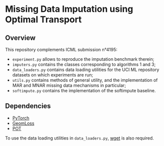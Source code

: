 # Missing Data Imputation using Optimal Transport

## Overview

This repository complements ICML submission n°4195:

- `experiment.py` allows to reproduce the imputation benchmark therein;
- `imputers.py` contains the classes corresponding to algorithms 1 and 3;
- `data_loaders.py` contains data loading utilities for the UCI ML repository datasets on which experiments are run;
- `utils.py` contains methods of general utility, and the implementation of MAR and MNAR missing data mechanisms in particular;
- `softimpute.py` contains the implementation of the softimpute baseline.

## Dependencies
- [PyTorch](https://pytorch.org/)
- [GeomLoss](https://www.kernel-operations.io/geomloss/)
- [POT](https://pot.readthedocs.io/en/stable/)

To use the data loading utilities in `data_loaders.py`, [wget](https://pypi.org/project/wget/) is also required.
